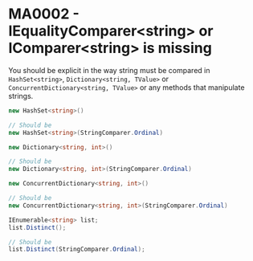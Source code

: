 # MA0002 - IEqualityComparer\<string\> or IComparer\<string\> is missing

You should be explicit in the way string must be compared in `HashSet<string>`, `Dictionary<string, TValue>` or `ConcurrentDictionary<string, TValue>` or any methods that manipulate strings.

````csharp
new HashSet<string>()

// Should be
new HashSet<string>(StringComparer.Ordinal)
````

````csharp
new Dictionary<string, int>()

// Should be
new Dictionary<string, int>(StringComparer.Ordinal)
````

````csharp
new ConcurrentDictionary<string, int>()

// Should be
new ConcurrentDictionary<string, int>(StringComparer.Ordinal)
````

````csharp
IEnumerable<string> list;
list.Distinct();

// Should be
list.Distinct(StringComparer.Ordinal);
````
